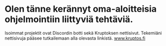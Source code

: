 # Olen tänne kerännyt oma-aloitteisia ohjelmointiin liittyviä tehtäviä.
Isoimmat projektit ovat Discordin botti sekä Kruptoksen nettisivut.
Tekemiäni nettisivuja pääsee tutkailemaan alla olevasta linkistä.
www.kruptos.fi
